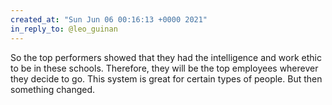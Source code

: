 ```yaml
---
created_at: "Sun Jun 06 00:16:13 +0000 2021"
in_reply_to: @leo_guinan
---
```


So the top performers showed that they had the intelligence and work ethic to be in these schools. Therefore, they will be the top employees wherever they decide to go. This system is great for certain types of people. But then something changed.